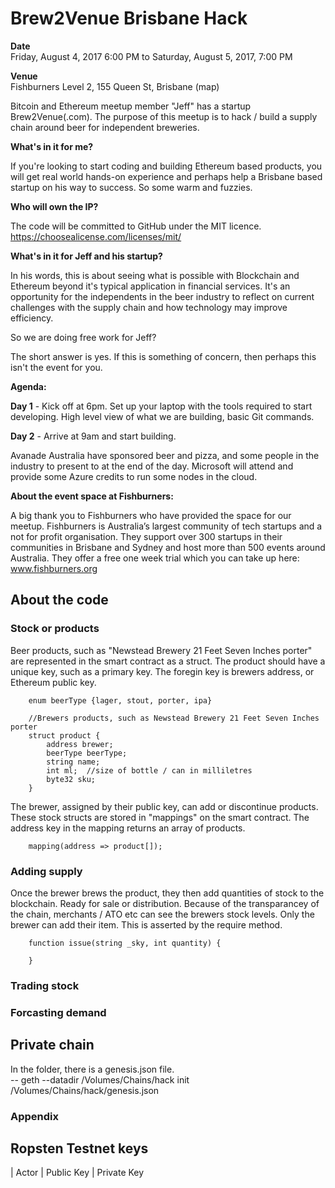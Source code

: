 # Brew2Venue Brisbane Hack

**Date**<br>
Friday, August 4, 2017 6:00 PM
to Saturday, August 5, 2017, 7:00 PM

**Venue**<br>
Fishburners
Level 2, 155 Queen St, Brisbane (map)

Bitcoin and Ethereum meetup member "Jeff" has a startup Brew2Venue(.com). The purpose of this meetup is to hack / build a supply chain around beer for independent breweries.

**What's in it for me?**

If you're looking to start coding and building Ethereum based products, you will get real world hands-on experience and perhaps help a Brisbane based startup on his way to success. So some warm and fuzzies. 

**Who will own the IP?**

The code will be committed to GitHub under the MIT licence. https://choosealicense.com/licenses/mit/

**What's in it for Jeff and his startup?**

In his words, this is about seeing what is possible with Blockchain and Ethereum beyond it's typical application in financial services. It's an opportunity for the independents in the beer industry to reflect on current challenges with the supply chain and how technology may improve efficiency.

So we are doing free work for Jeff? 

The short answer is yes. If this is something of concern, then perhaps this isn't the event for you. 

**Agenda:**

**Day 1** - Kick off at 6pm. Set up your laptop with the tools required to start developing. High level view of what we are building, basic Git commands.

**Day 2** - Arrive at 9am and start building.

Avanade Australia have sponsored beer and pizza, and some people in the industry to present to at the end of the day.  Microsoft will attend and provide some Azure credits to run some nodes in the cloud.

**About the event space at Fishburners:**

A big thank you to Fishburners who have provided the space for our meetup. Fishburners is Australia’s largest community of tech startups and a not for profit organisation. They support over 300 startups in their communities in Brisbane and Sydney and host more than 500 events around Australia. They offer a free one week trial which you can take up here: www.fishburners.org

## About the code

### Stock or products

Beer products, such as "Newstead Brewery 21 Feet Seven Inches porter" are represented in the smart contract as a struct.  The product should have a unique key, such as a primary key.  The foregin key is brewers address, or Ethereum public key.
```
    enum beerType {lager, stout, porter, ipa}
    
    //Brewers products, such as Newstead Brewery 21 Feet Seven Inches porter
    struct product {
        address brewer;
        beerType beerType;
        string name;
        int ml;  //size of bottle / can in milliletres
        byte32 sku;
    }
```

The brewer, assigned by their public key, can add or discontinue products.  These stock structs are stored in "mappings" on the smart contract.  The address key in the mapping returns an array of products.

```
    mapping(address => product[]); 
```

### Adding supply

Once the brewer brews the product, they then add quantities of stock to the blockchain.  Ready for sale or distribution.  Because of the transparancey of the chain, merchants / ATO etc can see the brewers stock levels.  Only the brewer can add their item.  This is asserted by the require method.

```
    function issue(string _sky, int quantity) {
        
    }
```

### Trading stock


### Forcasting demand

## Private chain
In the folder, there is a genesis.json file.  
-- geth --datadir /Volumes/Chains/hack init /Volumes/Chains/hack/genesis.json

### Appendix

## Ropsten Testnet keys

| Actor | Public Key | Private Key
